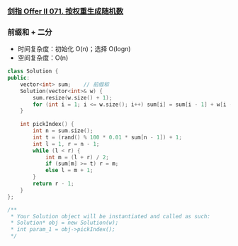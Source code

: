 ### [剑指 Offer II 071. 按权重生成随机数](https://leetcode.cn/problems/cuyjEf/)

### 前缀和 + 二分

- 时间复杂度：初始化 O(n)；选择 O(logn)
- 空间复杂度：O(n)

```c++
class Solution {
public:
    vector<int> sum;    // 前缀和
    Solution(vector<int>& w) {
        sum.resize(w.size() + 1);
        for (int i = 1; i <= w.size(); i++) sum[i] = sum[i - 1] + w[i - 1];
    }
    
    int pickIndex() {
        int n = sum.size();
        int t = (rand() % 100 * 0.01 * sum[n - 1]) + 1;
        int l = 1, r = n - 1;
        while (l < r) {
            int m = (l + r) / 2;
            if (sum[m] >= t) r = m;
            else l = m + 1;
        }
        return r - 1;
    }
};

/**
 * Your Solution object will be instantiated and called as such:
 * Solution* obj = new Solution(w);
 * int param_1 = obj->pickIndex();
 */
```
